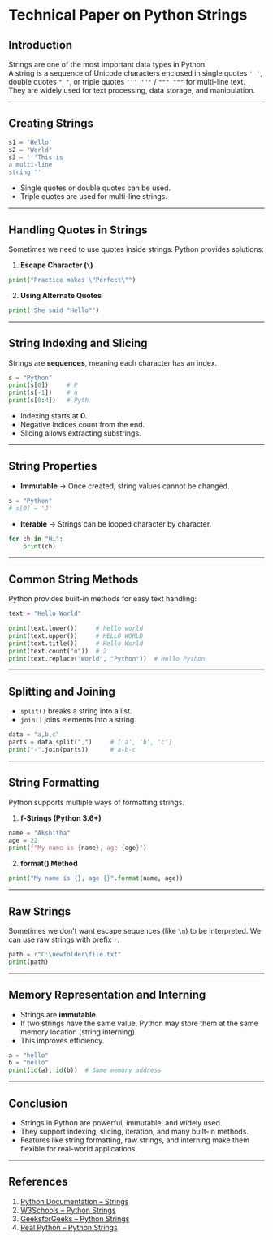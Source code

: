 
# Technical Paper on Python Strings

## Introduction
Strings are one of the most important data types in Python.  
A string is a sequence of Unicode characters enclosed in single quotes `' '`, double quotes `" "`, or triple quotes `''' '''` / `""" """` for multi-line text.  
They are widely used for text processing, data storage, and manipulation.

---

## Creating Strings
```python
s1 = 'Hello'
s2 = "World"
s3 = '''This is
a multi-line
string'''
````

* Single quotes or double quotes can be used.
* Triple quotes are used for multi-line strings.

---

## Handling Quotes in Strings

Sometimes we need to use quotes inside strings. Python provides solutions:

1. **Escape Character (`\`)**

```python
print("Practice makes \"Perfect\"")
```

2. **Using Alternate Quotes**

```python
print('She said "Hello"')
```

---

## String Indexing and Slicing

Strings are **sequences**, meaning each character has an index.

```python
s = "Python"
print(s[0])     # P
print(s[-1])    # n
print(s[0:4])   # Pyth
```

* Indexing starts at **0**.
* Negative indices count from the end.
* Slicing allows extracting substrings.

---

## String Properties

* **Immutable** → Once created, string values cannot be changed.

```python
s = "Python"
# s[0] = 'J'  
```

* **Iterable** → Strings can be looped character by character.

```python
for ch in "Hi":
    print(ch)
```

---

## Common String Methods

Python provides built-in methods for easy text handling:

```python
text = "Hello World"

print(text.lower())     # hello world
print(text.upper())     # HELLO WORLD
print(text.title())     # Hello World
print(text.count("o"))  # 2
print(text.replace("World", "Python"))  # Hello Python
```

---

## Splitting and Joining

* `split()` breaks a string into a list.
* `join()` joins elements into a string.

```python
data = "a,b,c"
parts = data.split(",")     # ['a', 'b', 'c']
print("-".join(parts))      # a-b-c
```

---

## String Formatting

Python supports multiple ways of formatting strings.

1. **f-Strings (Python 3.6+)**

```python
name = "Akshitha"
age = 22
print(f"My name is {name}, age {age}")
```

2. **format() Method**

```python
print("My name is {}, age {}".format(name, age))
```

---

## Raw Strings

Sometimes we don’t want escape sequences (like `\n`) to be interpreted.
We can use raw strings with prefix `r`.

```python
path = r"C:\newfolder\file.txt"
print(path)
```

---

## Memory Representation and Interning

* Strings are **immutable**.
* If two strings have the same value, Python may store them at the same memory location (string interning).
* This improves efficiency.

```python
a = "hello"
b = "hello"
print(id(a), id(b))  # Same memory address
```

---

## Conclusion

* Strings in Python are powerful, immutable, and widely used.
* They support indexing, slicing, iteration, and many built-in methods.
* Features like string formatting, raw strings, and interning make them flexible for real-world applications.

---

## References

1. [Python Documentation – Strings](https://docs.python.org/3/library/stdtypes.html#text-sequence-type-str)
2. [W3Schools – Python Strings](https://www.w3schools.com/python/python_strings.asp)
3. [GeeksforGeeks – Python Strings](https://www.geeksforgeeks.org/python-strings/)
4. [Real Python – Python Strings](https://realpython.com/python-strings/)
